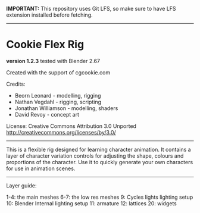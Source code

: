 **IMPORTANT:** This repository uses Git LFS, so make sure to have LFS extension installed before fetching.

---

# Cookie Flex Rig

**version 1.2.3**
tested with Blender 2.67

Created with the support of cgcookie.com

Credits:
- Beorn Leonard - modelling, rigging
- Nathan Vegdahl - rigging, scripting
- Jonathan Williamson - modelling, shaders
- David Revoy - concept art
    
License:
    Creative Commons Attribution 3.0 Unported 
    http://creativecommons.org/licenses/by/3.0/

----

This is a flexible rig designed for learning character animation.
It contains a layer of character variation controls for adjusting the shape, colours and proportions of the character.
Use it to quickly generate your own characters for use in animation scenes. 

----

Layer guide:

1-4:    the main meshes
6-7:    the low res meshes
9:      Cycles lights lighting setup
10:     Blender Internal lighting setup
11:     armature
12:     lattices
20:     widgets
